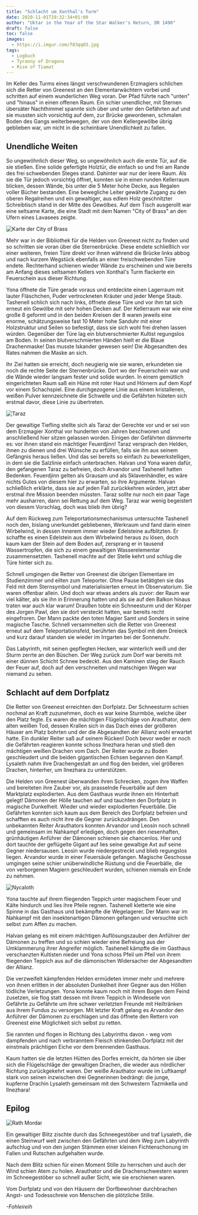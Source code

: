 ```yaml
---
title: "Schlacht um Xonthal's Turm"
date: 2020-11-01T19:32:34+01:00
author: "Uktar in the Year of the Star Walker's Return, DR 1490"
draft: false
toc: false
images:
  - https://i.imgur.com/f83qqO3.jpg
tags: 
  - Logbuch
  - Tyranny of Dragons
  - Rise of Tiamat
---
```


Im Keller des Turms eines längst verschwundenen Erzmagiers schlichen sich die Retter von Greenest an den Elementarwächtern vorbei und schritten auf einem wunderlichen Weg voran. Der Pfad führte nach "unten" und "hinaus" in einen offenen Raum. Ein schier unendlicher, mit Sternen übersäter Nachthimmel spannte sich über und unter den Gefährten auf und sie mussten sich vorsichtig auf dem, zur Brücke gewordenen, schmalen Boden des Gangs weiterbewegen, der von dem Kellergewölbe übrig geblieben war, um nicht in die scheinbare Unendlichkeit zu fallen.

## Unendliche Weiten

So ungewöhnlich dieser Weg, so ungewöhnlich auch die erste Tür, auf die sie stießen. Eine solide gefertigte Holztür, die einfach so und frei am Rande des frei schwebenden Steges stand. Dahinter war nur der leere Raum. Als sie die Tür jedoch vorsichtig öffnet, konnten sie in einen runden Kellerraum blicken, dessen Wände, bis unter die 5 Meter hohe Decke, aus Regalen voller Bücher bestanden. Eine bewegliche Leiter gewährte Zugang zu den oberen Regalreihen und ein  gewaltiger, aus edlem Holz geschnitzter Schreibtisch stand in der Mitte des Gewölbes. Auf dem Tisch ausgerollt war eine seltsame Karte, die eine Stadt mit dem Namen "City of Brass" an den Ufern eines Lavasees zeigte. 

![Karte der City of Brass](https://i.imgur.com/S41Eo5c.jpg)

Mehr war in der Bibliothek für die Helden von Greenest nicht zu finden und so schritten sie voran über die Sternenbrücke. Diese endete schließlich vor einer weiteren, freien Türe direkt vor ihnen während die Brücke links abbog und nach kurzem Wegstück ebenfalls an einer freischwebenden Türe endete. Rechterhand schienen wieder Wände zu erscheinen und wie bereits am Anfang dieses seltsamen Kellers von Xonthal's Turm flackerte ein Feuerschein aus dieser Richtung.

Yona öffnete die Türe gerade voraus und entdeckte einen Lagerraum mit lauter Fläschchen, Puder vertrockneten Kräuter und jeder Menge Staub. Tashenell schlich sich nach links, öffnete diese Türe und vor ihm tat sich erneut ein Gewölbe mit sehr hohen Decken auf. Der Kellerraum war wie eine große 8 geformt und in den beiden Kreisen der 8 waren jeweils eine enorme, schätzungsweise fast 10 Meter hohe Sanduhr mit einer Holzstruktur und Seilen so befestigt, dass sie sich wohl frei drehen lassen würden. Gegenüber der Türe lag ein blutverschmierter Kultist regungslos am Boden. In seinen blutverschmierten Händen hielt er die Blaue Drachenmaske! Das musste Iskander gewesen sein! Die Abgesandten des Rates nahmen die Maske an sich.

Ihr Ziel hatten sie erreicht, doch neugierig wie sie waren, erkundeten sie noch die rechte Seite der Sternenbrücke. Dort wo der Feuerschein war und die Wände wieder langsam fester und solide wurden. In einem gemütlich eingerichteten Raum saß ein Hüne mit roter Haut und Hörnern auf dem Kopf vor einem Schachspiel. Eine durchgezogene Linie aus einem kristallenen, weißen Pulver kennzeichnete die Schwelle und die Gefährten hüteten sich erstmal davor, diese Linie zu übertreten.

![Taraz](https://i.imgur.com/3N0Oj4f.png)

Der gewaltige Tiefling stellte sich als Taraz der Gerechte vor und er sei von dem Erzmagier Xonthal vor hunderten von Jahren beschworen und anschließend hier sitzen gelassen worden. Einigen der Gefährten dämmerte es: vor ihnen stand ein mächtiger Feuerdjinn! Taraz versprach den Helden, ihnen zu dienen und drei Wünsche zu erfüllen, falls sie ihn aus seinem Gefängnis heraus ließen. Und das sei bereits so einfach zu bewerkstelligen, in dem sie die Salzlinie einfach unterbrachen. Halvan und Yona waren dafür, den gefangenen Taraz zu befreien, doch Arvandor und Tashenell hatten Bedenken. Feuerdjinn gelten als Grausam und als Sklavenhändler, es wäre nichts Gutes von diesem hier zu erwarten, so ihre Argumente. Halvan schließlich erklärte, dass sie auf jeden Fall zurückkehren würden, jetzt aber erstmal ihre Mission beenden müssten. Taraz sollte nur noch ein paar Tage mehr ausharren, dann sei Rettung auf dem Weg. Taraz war wenig begeistert von diesem Vorschlag, doch was blieb ihm übrig?

Auf dem Rückweg zum Teleportationsmechanismus untersuchte Tashenell noch den, bislang unerkundet gebliebenen, Werkraum und fand darin einen Wirbelwind, in dessen Innerem immer wieder Edelsteine aufblitzten. Er schaffte es einen Edelstein aus dem Wirbelwind heraus zu lösen, doch kaum kam der Stein auf dem Boden auf, zersprang er in tausend Wassertropfen, die sich zu einem gewaltigen Wasserelementar zusammensetzten. Tashenell machte auf der Stelle kehrt und schlug die Türe hinter sich zu.

Schnell umgingen die Retter von Greenest die übrigen Elementare im Studienzimmer und eilten zum Teleporter. Ohne Pause betätigten sie das Feld mit dem Sternsymbol und materialisierten erneut im Observatorium. Sie waren offenbar allein. Und doch war etwas anders als zuvor: der Raum war viel kälter, als sie ihn in Erinnerung hatten und als sie auf den Balkon hinaus traten war auch klar warum! Draußen tobte ein Schneesturm und der Körper des Jorgen Pawl, den sie dort versteckt hatten, war bereits recht eingefroren. Der Mann packte den toten Magier Samt und Sonders in seine magische Tasche. Schnell versammelten sich die Retter von Greenest erneut auf dem Teleportationsfeld, berührten das Symbol mit dem Dreieck und kurz darauf standen sie wieder im Irrgarten bei der Sonnenuhr.

Das Labyrinth, mit seinen gepflegten Hecken, war winterlich weiß und der Sturm zerrte an den Büschen. Der Weg zurück zum Dorf war bereits mit einer dünnen Schicht Schnee bedeckt. Aus den Kaminen stieg der Rauch der Feuer auf, doch auf den verschneiten und matschigen Wegen war niemand zu sehen.

## Schlacht auf dem Dorfplatz

Die Retter von Greenest erreichten den Dorfplatz. Der Schneesturm schien nochmal an Kraft zuzunehmen, doch es war keine Sturmböe, welche über den Platz fegte. Es waren die mächtigen Flügelschläge von Arauthator, dem alten weißen Tod, dessen Krallen sich in das Dach eines der größeren Häuser am Platz bohrten und der die Abgesandten der Allianz wohl erwartet hatte. Ein dunkler Reiter saß auf seinem Rücken! Doch bevor weder er noch die Gefährten reagieren konnte schoss Ilnezhara heran und stieß den mächtigen weißen Drachen vom Dach. Der Reiter wurde zu Boden geschleudert und die beiden gigantischen Echsen begannen den Kampf. Lysaleth nahm ihre Drachengestalt an und flog den beiden, viel größeren Drachen, hinterher, um Ilnezhara zu unterstützen.

Die Helden von Greenest überwanden ihren Schrecken, zogen ihre Waffen und bereiteten ihre Zauber vor, als prasselnde Feuerbälle auf dem Marktplatz explodierten. Aus dem Gasthaus wurde ihnen ein Hinterhalt gelegt! Dämonen der Hölle tauchen auf und tauchten den Dorfplatz in magische Dunkelheit. Wieder und wieder explodierten Feuerbälle. Die Gefährten konnten sich kaum aus dem Bereich des Dorfplatz befreien und schafften es auch nicht ihre die Gegner zurückzudrängen. Den unbekannten Reiter Arauthators konnten Arvandor und Leosin noch schnell und gemeinsam im Nahkampf erledigen, doch gegen den riesenhaften, grünhäutigen Anführer der Dämonen schienen sie chancenlos. Hier und dort tauchte der geflügelte Gigant auf lies seine gewaltige Axt auf seine Gegner niedersausen. Leosin wurde niedergestreckt und blieb regungslos liegen. Arvandor wurde in einer Feuersäule gefangen. Magische Geschosse umgingen seine schier unüberwindliche Rüstung und die Feuerbälle, die von verborgenen Magiern geschleudert wurden, schienen niemals ein Ende zu nehmen.

![Nycaloth](https://i.imgur.com/clK3rJU.png)

Yona tauchte auf ihrem fliegenden Teppich unter magischem Feuer und Kälte hindurch und lies ihre Pfeile regnen. Tashenell kletterte wie eine Spinne in das Gasthaus und bekämpfte die Wegelagerer. Der Mann war im Nahkampf mit den insektenartigen Dämonen gefangen und versuchte sich selbst zum Affen zu machen.

Halvan gelang es mit einem mächtigen Auflösungszauber den Anführer der Dämonen zu treffen und so schien wieder eine Befreiung aus der Umklammerung ihrer Angreifer möglich. Tashenell kämpfte die im Gasthaus verschanzten Kultisten nieder und Yona schoss Pfeil um Pfeil von ihrem fliegenden Teppich aus auf die dämonischen Widersacher der Abgesandten der Allianz.

Die verzweifelt kämpfenden Helden ermüdeten immer mehr und mehrere von ihnen erlitten in der absoluten Dunkelheit ihrer Gegner aus den Höllen tödliche Verletzungen. Yona konnte kaum noch mit ihrem Bogen dem Feind zusetzen, sie flog statt dessen mit ihrem Teppich in Windeseile von Gefährte zu Gefährte um ihre schwer verletzten Freunde mit Heiltränken aus ihrem Fundus zu versorgen. Mit letzter Kraft gelang es Arvandor den Anführer der Dämonen zu erschlagen und das öffnete den Rettern von Greenest eine Möglichkeit sich selbst zu retten.

Sie rannten und flogen in Richtung des Labyrinths davon - weg vom dampfenden und nach verbranntem Fleisch stinkenden Dorfplatz mit der einstmals prächtigen Eiche vor dem brennenden Gasthaus.

Kaum hatten sie die letzten Hütten des Dorfes erreicht, da hörten sie über sich die Flügelschläge der gewaltigen Drachen, die wieder aus nördlicher Richtung zurückgekehrt waren. Der weiße Arauthator wurde im Luftkampf stark von seinen inzwischen drei Gegnerinnen bedrängt: die junge, kupferne Drachin Lysaleth gemeinsam mit den Schwestern Tazmikella und Ilnezhara!

## Epilog

![Rath Mordar](https://i.imgur.com/GBQhmvT.png)

Ein gewaltiger Blitz zischte durch das Schneegestöber und traf Lysaleth, die einen Steinwurf weit zwischen den Gefährten und dem Weg zum Labyrinth aufschlug und von den jungen Stämmen einer kleinen Fichtenschonung im Fallen und Rutschen aufgehalten wurde.

Nach dem Blitz schien für einen Moment Stille zu herrschen und auch der Wind schien Atem zu holen. Arauthator und die Drachenschwestern waren im Schneegestöber so schnell außer Sicht, wie sie erschienen waren.

Vom Dorfplatz und von den Häusern der Dorfbewohner durchbrachen Angst- und Todesschreie von Menschen die plötzliche Stille. 

_-Fohleireih_
